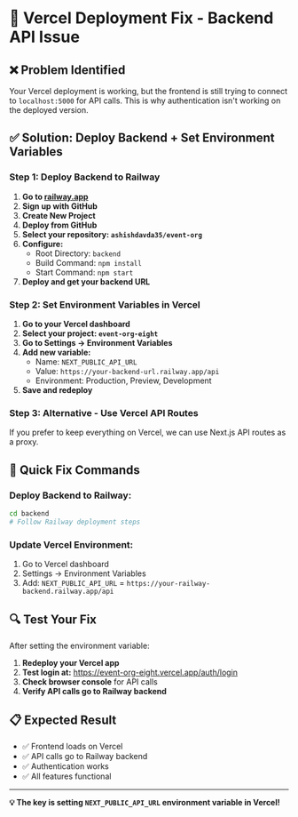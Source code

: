 # 🔧 Vercel Deployment Fix - Backend API Issue

## ❌ **Problem Identified**

Your Vercel deployment is working, but the frontend is still trying to connect to `localhost:5000` for API calls. This is why authentication isn't working on the deployed version.

## ✅ **Solution: Deploy Backend + Set Environment Variables**

### **Step 1: Deploy Backend to Railway**

1. **Go to [railway.app](https://railway.app)**
2. **Sign up with GitHub**
3. **Create New Project**
4. **Deploy from GitHub**
5. **Select your repository: `ashishdavda35/event-org`**
6. **Configure:**
   - Root Directory: `backend`
   - Build Command: `npm install`
   - Start Command: `npm start`
7. **Deploy and get your backend URL**

### **Step 2: Set Environment Variables in Vercel**

1. **Go to your Vercel dashboard**
2. **Select your project: `event-org-eight`**
3. **Go to Settings → Environment Variables**
4. **Add new variable:**
   - Name: `NEXT_PUBLIC_API_URL`
   - Value: `https://your-backend-url.railway.app/api`
   - Environment: Production, Preview, Development
5. **Save and redeploy**

### **Step 3: Alternative - Use Vercel API Routes**

If you prefer to keep everything on Vercel, we can use Next.js API routes as a proxy.

## 🚀 **Quick Fix Commands**

### **Deploy Backend to Railway:**
```bash
cd backend
# Follow Railway deployment steps
```

### **Update Vercel Environment:**
1. Go to Vercel dashboard
2. Settings → Environment Variables
3. Add: `NEXT_PUBLIC_API_URL` = `https://your-railway-backend.railway.app/api`

## 🔍 **Test Your Fix**

After setting the environment variable:
1. **Redeploy your Vercel app**
2. **Test login at:** https://event-org-eight.vercel.app/auth/login
3. **Check browser console** for API calls
4. **Verify API calls go to Railway backend**

## 📋 **Expected Result**

- ✅ Frontend loads on Vercel
- ✅ API calls go to Railway backend
- ✅ Authentication works
- ✅ All features functional

---

**💡 The key is setting `NEXT_PUBLIC_API_URL` environment variable in Vercel!**